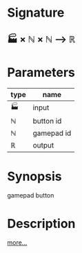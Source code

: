 # Signature
## 🏭 × ℕ × ℕ ⟶ ℝ

# Parameters

| type | name |
|------|------|
|🏭|input|
|ℕ|button id|
|ℕ|gamepad id|
|ℝ|output|

# Synopsis
gamepad button

# Description

[more...](https://www.w3.org/TR/gamepad/#fig-visual-representation-of-a-standard-gamepad-layout)